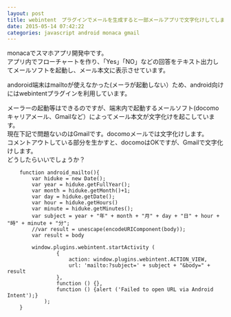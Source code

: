 ```yaml
---
layout: post
title: webintent　プラグインでメールを生成すると一部メールアプリで文字化けしてしまう
date: 2015-05-14 07:42:22
categories: javascript android monaca gmail
---
```

<!-- {% raw %} -->
<p>monacaでスマホアプリ開発中です。<br>
アプリ内でフローチャートを作り、「Yes」「NO」などの回答をテキスト出力してメールソフトを起動し、メール本文に表示させています。</p>

<p>andoroid端末はmailtoが使えなかった(メーラが起動しない）ため、android向けにはwebintentプラグインを利用しています。</p>

<p>メーラーの起動等はできるのですが、端末内で起動するメールソフト(docomoキャリアメール、Gmailなど）によってメール本文が文字化けを起こしています。<br>
現在下記で問題ないのはGmailです。docomoメールでは文字化けします。<br>
コメントアウトしている部分を生かすと、docomoはOKですが、Gmailで文字化けします。<br>
どうしたらいいでしょうか？</p>

<pre><code>    function android_mailto(){            
        var hiduke = new Date();
        var year = hiduke.getFullYear();
        var month = hiduke.getMonth()+1;
        var day = hiduke.getDate();
        var hour = hiduke.getHours()
        var minute = hiduke.getMinutes();
        var subject = year + "年" + month + "月" + day + "日" + hour + "時" + minute + "分";
        //var result = unescape(encodeURIComponent(body));
        var result = body

        window.plugins.webintent.startActivity (
                {
                    action: window.plugins.webintent.ACTION_VIEW,
                    url: 'mailto:?subject=' + subject + "&amp;body=" + result
                },
                function () {},
                function () {alert ('Failed to open URL via Android Intent');}
            );
    }
</code></pre>
<!-- {% endraw %} -->
